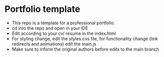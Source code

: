 # Portfolio template

- This repo is a template for a professional portfolio.
- cd into the repo and open in your IDE
- Edit according to your cv/ resume in the index.html
- For styling change, edit the styles.css file, for functionality change (link redirects and animations) edit the main.js
- Make sure to inform the original authors before edits to the main branch